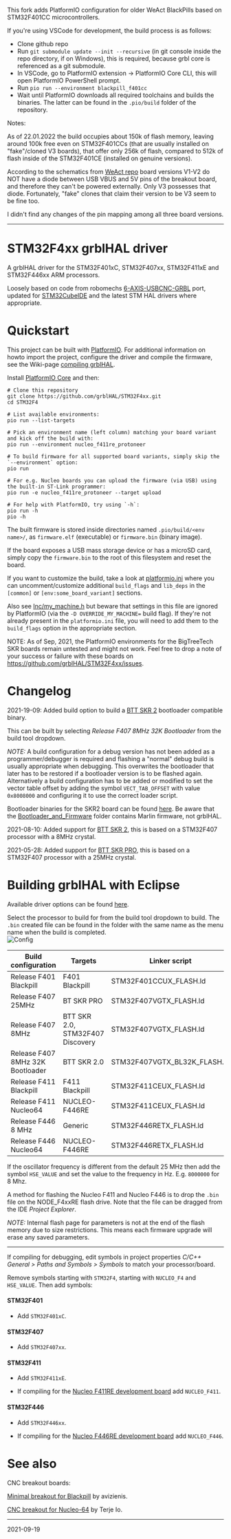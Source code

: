 This fork adds PlatformIO configuration for older WeAct BlackPills based on STM32F401CC microcontrollers.

If you're using VSCode for development, the build process is as follows:
  - Clone github repo
  - Run `git submodule update --init --recursive` (in git console inside the repo directory, if on Windows), this is required, because grbl core is referenced as a git submodule.
  - In VSCode, go to PlatformIO extension -> PlatformIO Core CLI, this will open PlatformIO PowerShell prompt.
  - Run `pio run --environment blackpill_f401cc`
  - Wait until PlatformIO downloads all required toolchains and builds the binaries. The latter can be found in the `.pio/build` folder of the repository.

Notes:

As of 22.01.2022 the build occupies about 150k of flash memory, leaving around 100k free even on STM32F401CCs (that are usually installed on "fake"/cloned V3 boards), that offer only 256k of flash, compared to 512k of flash inside of the STM32F401CE (installed on genuine versions).

According to the schematics from [WeAct repo](https://github.com/WeActTC/MiniSTM32F4x1/releases/tag/V.10) board versions V1-V2 do NOT have a diode between USB VBUS and 5V pins of the breakout board, and therefore they can't be powered externally. Only V3 possesses that diode. Fortunately, "fake" clones that claim their version to be V3 seem to be fine too.

I didn't find any changes of the pin mapping among all three board versions.

---

# STM32F4xx grblHAL driver

A grblHAL driver for the STM32F401xC, STM32F407xx, STM32F411xE and STM32F446xx ARM processors.

Loosely based on code from robomechs [6-AXIS-USBCNC-GRBL](https://github.com/robomechs/6-AXIS-USBCNC-GRBL) port, updated for [STM32CubeIDE](https://www.st.com/en/development-tools/stm32cubeide.htm) and the latest STM HAL drivers where appropriate.

# Quickstart

This project can be built with [PlatformIO](https://platformio.org).  For additional information on howto import the project, configure the driver and compile the firmware, see the Wiki-page [compiling grblHAL](https://github.com/grblHAL/core/wiki/Compiling-GrblHAL).

Install [PlatformIO Core](https://docs.platformio.org/en/latest/core/installation.html) and then:

```shell
# Clone this repository
git clone https://github.com/grblHAL/STM32F4xx.git
cd STM32F4

# List available environments:
pio run --list-targets

# Pick an environment name (left column) matching your board variant and kick off the build with:
pio run --environment nucleo_f411re_protoneer

# To build firmware for all supported board variants, simply skip the `--environment` option:
pio run

# For e.g. Nucleo boards you can upload the firmware (via USB) using the built-in ST-Link programmer:
pio run -e nucleo_f411re_protoneer --target upload

# For help with PlatformIO, try using `-h`:
pio run -h
pio -h
```

The built firmware is stored inside directories named `.pio/build/<env name>/`, as `firmware.elf` (executable) or `firmware.bin` (binary image).

If the board exposes a USB mass storage device or has a microSD card, simply copy the `firmware.bin` to the root of this filesystem and reset the board.

If you want to customize the build, take a look at [platformio.ini](platformio.ini) where you can uncomment/customize additional `build_flags` and `lib_deps` in the `[common]` or `[env:some_board_variant]` sections.

Also see [Inc/my_machine.h](Inc/my_machine.h) but beware that settings in this file are ignored by PlatformIO (via the `-D OVERRIDE_MY_MACHINE=` build flag).  If they're not already present in the `platformio.ini` file, you will need to add them to the `build_flags` option in the appropriate section.


NOTE: As of Sep, 2021, the PlatformIO environments for the BigTreeTech SKR boards remain untested and might not work.  Feel free to drop a note of your success or failure with these boards on https://github.com/grblHAL/STM32F4xx/issues.


# Changelog

2021-19-09: Added build option to build a [BTT SKR 2](https://www.bigtree-tech.com/products/bigtreetech-skr-2.html) bootloader compatible binary.

This can be built by selecting _Release F407 8MHz 32K Bootloader_ from the build tool dropdown.  

_NOTE:_ A build configuration for a debug version has not been added as a programmer/debugger is required and flashing a "normal" debug build is usually appropriate when debugging.
This overwrites the bootloader that later has to be restored if a bootloader version is to be flashed again.
Alternatively a build configuration has to be added or modified to set the vector table offset by adding the symbol `VECT_TAB_OFFSET` with value `0x8008000` and configuring it to use the correct loader script.

Bootloader binaries for the SKR2 board can be found [here](https://github.com/GadgetAngel/BTT_SKR_13_14_14T_SD-DFU-Bootloader/tree/main/bootloader_bin/backed_up_original_bootloaders/SKR%20V2.0%20(SKR%202)).
Be aware that the [Bootloader_and_Firmware](https://github.com/GadgetAngel/BTT_SKR_13_14_14T_SD-DFU-Bootloader/tree/main/bootloader_bin/backed_up_original_bootloaders/SKR%20V2.0%20(SKR%202)/Bootloader_and_Firmware) folder contains Marlin firmware, not grblHAL.

2021-08-10: Added support for [BTT SKR 2](https://www.bigtree-tech.com/products/bigtreetech-skr-2.html), this is based on a STM32F407 processor with a 8MHz crystal.

2021-05-28: Added support for [BTT SKR PRO](https://www.bigtree-tech.com/products/bigtreetech-skr-pro-v1-2.html), this is based on a STM32F407 processor with a 25MHz crystal.


# Building grblHAL with Eclipse

Available driver options can be found [here](Inc/my_machine.h).

Select the processor to build for from the build tool dropdown to build. The `.bin` created file can be found in the folder with the same name as the menu name when the build is completed.  
![Config](media/STM32F4xx_config.png)

| Build configuration              | Targets                          | Linker script                |
|----------------------------------|----------------------------------|------------------------------|
| Release F401 Blackpill           | F401 Blackpill                   | STM32F401CCUX_FLASH.ld       | 
| Release F407 25MHz               | BT SKR PRO                       | STM32F407VGTX_FLASH.ld       |
| Release F407 8MHz                | BTT SKR 2.0, STM32F407 Discovery | STM32F407VGTX_FLASH.ld       |
| Release F407 8MHz 32K Bootloader | BTT SKR 2.0                      | STM32F407VGTX_BL32K_FLASH.ld |
| Release F411 Blackpill           | F411 Blackpill                   | STM32F411CEUX_FLASH.ld       |
| Release F411 Nucleo64            | NUCLEO-F446RE                    | STM32F411CEUX_FLASH.ld       |
| Release F446 8 MHz               | Generic                          | STM32F446RETX_FLASH.ld       |
| Release F446 Nucleo64            | NUCLEO-F446RE                    | STM32F446RETX_FLASH.ld       |

If the oscillator frequency is different from the default 25 MHz then add the symbol `HSE_VALUE` and set the value to the frequency in Hz. E.g. `8000000` for 8 Mhz.

A method for flashing the Nucleo F411 and Nucleo F446 is to drop the `.bin` file on the NODE_F4xxRE flash drive. Note that the file can be dragged from the IDE _Project Explorer_.

_NOTE:_ Internal flash page for parameters is not at the end of the flash memory due to size restrictions. This means each firmware upgrade will erase any saved parameters. 

---

If compiling for debugging, edit symbols in project properties _C\/C++ General > Paths and Symbols > Symbols_ to match your processor/board.

Remove symbols starting with `STM32F4`, starting with `NUCLEO_F4` and `HSE_VALUE`. Then add symbols:

#### STM32F401

* Add `STM32F401xC`.

#### STM32F407

* Add `STM32F407xx`.

#### STM32F411

* Add `STM32F411xE`.

* If compiling for the [Nucleo F411RE development board](https://www.st.com/en/evaluation-tools/nucleo-f411re.html) add `NUCLEO_F411`.

#### STM32F446

* Add  `STM32F446xx`.

* If compiling for the [Nucleo F446RE development board](https://www.st.com/en/evaluation-tools/nucleo-f446re.html) add `NUCLEO_F446`.


# See also

CNC breakout boards:

[Minimal breakout for Blackpill](https://github.com/avizienis/Minimal-Black-Pill--STM32F4xx-BOB-for-grblHAL) by avizienis.

[CNC breakout for Nucleo-64](https://github.com/terjeio/CNC_Breakout_Nucleo64) by Terje Io.

---
2021-09-19
